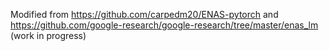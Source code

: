 Modified from https://github.com/carpedm20/ENAS-pytorch
and https://github.com/google-research/google-research/tree/master/enas_lm
(work in progress)